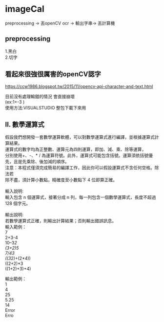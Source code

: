 # imageCal
preprocessing -> 丟openCV ocr -> 輸出字串-> 丟計算機<br />

## preprocessing
1.黑白<br />
2.切字<br />

## 看起來很強很厲害的openCV認字
https://ccw1986.blogspot.tw/2015/11/opencv-api-character-and-text.html <br />

目前沒有處理輸錯的情況 會直接崩壞 <br />
(ex:1+-3 ) <br />
使用方法:VISUALSTUDIO 整包下載下來用 <br />
## II. 數學運算式
假設我們想開發一套數學運算軟體，可以對數學運算式進行編譯，並根據運算式計算結果。 <br />
運算式的數字均為正整數、運算元為四則運算，即加、減、乘、除等運算， <br />
分別使用+、-、* / 為運算符號。此外，運算式可能包含括號。運算須依括號優先，且是先乘除、後加減的順序。 <br />
注意：本程式僅須完成簡易的編譯工作，因此你可以假設運算式不含任何空格。除法若 <br />
除不盡，須計算小數點，精確度至小數點下 4 位即算正確。 <br /><br />
輸入說明: <br />
輸入包含 n 個運算式，接著分成 n 列，每一列包含一個數學運算式，長度不超過 128 個字元。 <br /><br />
輸出說明: <br />
若數學運算式正確，則輸出計算結果；否則輸出錯誤訊息。 <br />
輸入範例：<br />
7<br />
2+3-4<br />
10–3*2<br />
(3+2)*5<br />
7/4*3<br />
((3*2)+(2*4))<br />
((2+2)*3<br />
((1+2)+3)+4)<br />

輸出範例：<br />
1<br />
4<br />
25<br />
5.25<br />
14<br />
Error<br />
Erro<br />

